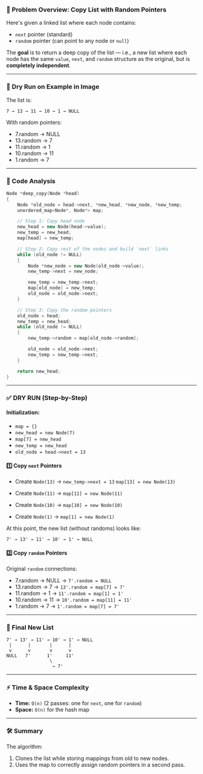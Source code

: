 ### 🧠 Problem Overview: Copy List with Random Pointers

Here's given a linked list where each node contains:

* `next` pointer (standard)
* `random` pointer (can point to any node or `null`)

The **goal** is to return a deep copy of the list — i.e., a new list where each node has the same `value`, `next`, and `random` structure as the original, but is **completely independent**.

---

### 🧪 Dry Run on Example in Image

The list is:

```
7 → 13 → 11 → 10 → 1 → NULL
```

With random pointers:

* 7.random → NULL
* 13.random → 7
* 11.random → 1
* 10.random → 11
* 1.random → 7

---

### 🔎 Code Analysis

```cpp
Node *deep_copy(Node *head)
{
    Node *old_node = head->next, *new_head, *new_node, *new_temp;
    unordered_map<Node*, Node*> map;

    // Step 1: Copy head node
    new_head = new Node(head->value);
    new_temp = new_head;
    map[head] = new_temp;

    // Step 2: Copy rest of the nodes and build `next` links
    while (old_node != NULL)
    {
        Node *new_node = new Node(old_node->value);
        new_temp->next = new_node;

        new_temp = new_temp->next;
        map[old_node] = new_temp;
        old_node = old_node->next;
    }

    // Step 3: Copy the random pointers
    old_node = head;
    new_temp = new_head;
    while (old_node != NULL)
    {
        new_temp->random = map[old_node->random];

        old_node = old_node->next;
        new_temp = new_temp->next;
    }

    return new_head;
}
```

---

### ✅ DRY RUN (Step-by-Step)

#### Initialization:

* `map = {}`
* `new_head = new Node(7)`
* `map[7] = new_head`
* `new_temp = new_head`
* `old_node = head->next = 13`

#### 1️⃣ Copy `next` Pointers

* Create `Node(13)` → `new_temp->next = 13`
  `map[13] = new Node(13)`

* Create `Node(11)` → `map[11] = new Node(11)`

* Create `Node(10)` → `map[10] = new Node(10)`

* Create `Node(1)` → `map[1] = new Node(1)`

At this point, the new list (without randoms) looks like:

```
7' → 13' → 11' → 10' → 1' → NULL
```

#### 2️⃣ Copy `random` Pointers

Original `random` connections:

* 7.random → NULL → `7'.random = NULL`
* 13.random → 7 → `13'.random = map[7] = 7'`
* 11.random → 1 → `11'.random = map[1] = 1'`
* 10.random → 11 → `10'.random = map[11] = 11'`
* 1.random → 7 → `1'.random = map[7] = 7'`

---

### 🧾 Final New List

```
7' → 13' → 11' → 10' → 1' → NULL
 |      |       |      |
 v      v       v      v
NULL   7'      1'     11' 
                \
                 → 7'
```

---

### ⚡ Time & Space Complexity

* **Time:** `O(n)` (2 passes: one for `next`, one for `random`)
* **Space:** `O(n)` for the hash map

---

### 🛠️ Summary

The algorithm:

1. Clones the list while storing mappings from old to new nodes.
2. Uses the map to correctly assign random pointers in a second pass.
